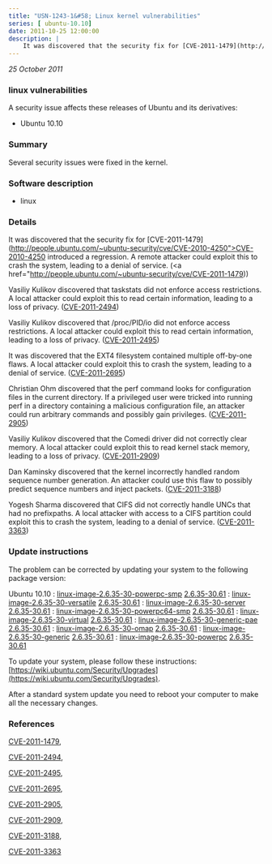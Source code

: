 ```yaml
---
title: "USN-1243-1&#58; Linux kernel vulnerabilities"
series: [ ubuntu-10.10]
date: 2011-10-25 12:00:00
description: |
    It was discovered that the security fix for [CVE-2011-1479](http://people.ubuntu.com/~ubuntu-security/cve/CVE-2010-4250">CVE-2010-4250</a> introduced a regression. A remote attacker could exploit this to crash the system, leading to a denial of service. (<a href="http://people.ubuntu.com/~ubuntu-security/cve/CVE-2011-1479))
--- 
```

 
 

*25 October 2011*

### linux vulnerabilities

A security issue affects these releases of Ubuntu and its derivatives:

* Ubuntu 10.10

### Summary

Several security issues were fixed in the kernel. 

### Software description

* linux 

### Details

It was discovered that the security fix for [CVE-2011-1479](http://people.ubuntu.com/~ubuntu-security/cve/CVE-2010-4250">CVE-2010-4250</a> introduced a regression. A remote attacker could exploit this to crash the system, leading to a denial of service. (<a href="http://people.ubuntu.com/~ubuntu-security/cve/CVE-2011-1479))

Vasiliy Kulikov discovered that taskstats did not enforce access restrictions. A local attacker could exploit this to read certain information, leading to a loss of privacy. ([CVE-2011-2494](http://people.ubuntu.com/~ubuntu-security/cve/CVE-2011-2494))

Vasiliy Kulikov discovered that /proc/PID/io did not enforce access restrictions. A local attacker could exploit this to read certain information, leading to a loss of privacy. ([CVE-2011-2495](http://people.ubuntu.com/~ubuntu-security/cve/CVE-2011-2495))

It was discovered that the EXT4 filesystem contained multiple off-by-one flaws. A local attacker could exploit this to crash the system, leading to a denial of service. ([CVE-2011-2695](http://people.ubuntu.com/~ubuntu-security/cve/CVE-2011-2695))

Christian Ohm discovered that the perf command looks for configuration files in the current directory. If a privileged user were tricked into running perf in a directory containing a malicious configuration file, an attacker could run arbitrary commands and possibly gain privileges. ([CVE-2011-2905](http://people.ubuntu.com/~ubuntu-security/cve/CVE-2011-2905))

Vasiliy Kulikov discovered that the Comedi driver did not correctly clear memory. A local attacker could exploit this to read kernel stack memory, leading to a loss of privacy. ([CVE-2011-2909](http://people.ubuntu.com/~ubuntu-security/cve/CVE-2011-2909))

Dan Kaminsky discovered that the kernel incorrectly handled random sequence number generation. An attacker could use this flaw to possibly predict sequence numbers and inject packets. ([CVE-2011-3188](http://people.ubuntu.com/~ubuntu-security/cve/CVE-2011-3188))

Yogesh Sharma discovered that CIFS did not correctly handle UNCs that had no prefixpaths. A local attacker with access to a CIFS partition could exploit this to crash the system, leading to a denial of service. ([CVE-2011-3363](http://people.ubuntu.com/~ubuntu-security/cve/CVE-2011-3363)) 

### Update instructions

The problem can be corrected by updating your system to the following package version:

Ubuntu 10.10
 : [linux-image-2.6.35-30-powerpc-smp](https://launchpad.net/ubuntu/+source/linux) <span> [2.6.35-30.61](https://launchpad.net/ubuntu/+source/linux/2.6.35-30.61) </span> 
 : [linux-image-2.6.35-30-versatile](https://launchpad.net/ubuntu/+source/linux) <span> [2.6.35-30.61](https://launchpad.net/ubuntu/+source/linux/2.6.35-30.61) </span> 
 : [linux-image-2.6.35-30-server](https://launchpad.net/ubuntu/+source/linux) <span> [2.6.35-30.61](https://launchpad.net/ubuntu/+source/linux/2.6.35-30.61) </span> 
 : [linux-image-2.6.35-30-powerpc64-smp](https://launchpad.net/ubuntu/+source/linux) <span> [2.6.35-30.61](https://launchpad.net/ubuntu/+source/linux/2.6.35-30.61) </span> 
 : [linux-image-2.6.35-30-virtual](https://launchpad.net/ubuntu/+source/linux) <span> [2.6.35-30.61](https://launchpad.net/ubuntu/+source/linux/2.6.35-30.61) </span> 
 : [linux-image-2.6.35-30-generic-pae](https://launchpad.net/ubuntu/+source/linux) <span> [2.6.35-30.61](https://launchpad.net/ubuntu/+source/linux/2.6.35-30.61) </span> 
 : [linux-image-2.6.35-30-omap](https://launchpad.net/ubuntu/+source/linux) <span> [2.6.35-30.61](https://launchpad.net/ubuntu/+source/linux/2.6.35-30.61) </span> 
 : [linux-image-2.6.35-30-generic](https://launchpad.net/ubuntu/+source/linux) <span> [2.6.35-30.61](https://launchpad.net/ubuntu/+source/linux/2.6.35-30.61) </span> 
 : [linux-image-2.6.35-30-powerpc](https://launchpad.net/ubuntu/+source/linux) <span> [2.6.35-30.61](https://launchpad.net/ubuntu/+source/linux/2.6.35-30.61) </span> 

To update your system, please follow these instructions: [https://wiki.ubuntu.com/Security/Upgrades](https://wiki.ubuntu.com/Security/Upgrades).

After a standard system update you need to reboot your computer to make all the necessary changes. 

### References

 
 [CVE-2011-1479](http://people.ubuntu.com/~ubuntu-security/cve/CVE-2011-1479), 

 [CVE-2011-2494](http://people.ubuntu.com/~ubuntu-security/cve/CVE-2011-2494), 

 [CVE-2011-2495](http://people.ubuntu.com/~ubuntu-security/cve/CVE-2011-2495), 

 [CVE-2011-2695](http://people.ubuntu.com/~ubuntu-security/cve/CVE-2011-2695), 

 [CVE-2011-2905](http://people.ubuntu.com/~ubuntu-security/cve/CVE-2011-2905), 

 [CVE-2011-2909](http://people.ubuntu.com/~ubuntu-security/cve/CVE-2011-2909), 

 [CVE-2011-3188](http://people.ubuntu.com/~ubuntu-security/cve/CVE-2011-3188), 

 [CVE-2011-3363](http://people.ubuntu.com/~ubuntu-security/cve/CVE-2011-3363)
 

